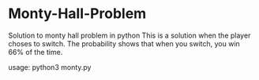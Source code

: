 # Monty-Hall-Problem
Solution to monty hall problem in python
This is a solution when the player choses to switch.
The probability shows that when you switch, you win 66% of the time.

usage: python3 monty.py

